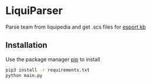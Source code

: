 # LiquiParser
Parse team from liquipedia and get .scs files for [esport kb](https://github.com/Finger228/Esport-proj)  

## Installation
Use the package manager [pip](https://pip.pypa.io/en/stable/) to install

```bash
pip3 install -r requirements.txt
python main.py 
```

